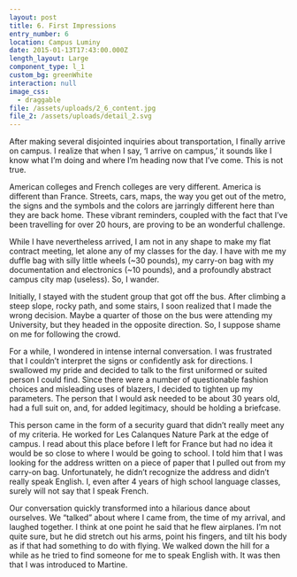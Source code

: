 ```yaml
---
layout: post
title: 6. First Impressions
entry_number: 6
location: Campus Luminy
date: 2015-01-13T17:43:00.000Z
length_layout: Large
component_type: l_1
custom_bg: greenWhite
interaction: null
image_css:
  - draggable
file: /assets/uploads/2_6_content.jpg
file_2: /assets/uploads/detail_2.svg
---
```

After making several disjointed inquiries about transportation, I finally arrive on campus. I realize that when I say, ‘I arrive on campus,’ it sounds like I know what I’m doing and where I’m heading now that I’ve come. This is not true. 

American colleges and French colleges are very different. America is different than France. Streets, cars, maps, the way you get out of the metro, the signs and the symbols and the colors are jarringly different here than they are back home. These vibrant reminders, coupled with the fact that I’ve been travelling for over 20 hours, are proving to be an wonderful challenge.


While I have nevertheless arrived, I am not in any shape to make my flat contract meeting, let alone any of my classes for the day. I have with me my duffle bag with silly little wheels (~30 pounds), my carry-on bag with my documentation and electronics (~10 pounds), and a profoundly abstract campus city map (useless). So, I wander. 


Initially, I stayed with the student group that got off the bus. After climbing a steep slope, rocky path, and some stairs, I soon realized that I made the wrong decision. Maybe a quarter of those on the bus were attending my University, but they headed in the opposite direction. So, I suppose shame on me for following the crowd.


For a while, I wondered in intense internal conversation. I was frustrated that I couldn’t interpret the signs or confidently ask for directions. I swallowed my pride and decided to talk to the first uniformed or suited person I could find. Since there were a number of questionable fashion choices and misleading uses of blazers, I decided to tighten up my parameters. The person that I would ask needed to be about 30 years old, had a full suit on, and, for added legitimacy, should be holding a briefcase. 


This person came in the form of a security guard that didn’t really meet any of my criteria. He worked for Les Calanques Nature Park at the edge of campus. I read about this place before I left for France but had no idea it would be so close to where I would be going to school. I told him that I was looking for the address written on a piece of paper that I pulled out from my carry-on bag. Unfortunately, he didn’t recognize the address and didn’t really speak English. I, even after 4 years of high school language classes, surely will not say that I speak French. 


Our conversation quickly transformed into a hilarious dance about ourselves. We “talked” about where I came from, the time of my arrival, and laughed together. I think at one point he said that he flew airplanes. I’m not quite sure, but he did stretch out his arms, point his fingers, and tilt his body as if that had something to do with flying. We walked down the hill for a while as he tried to find someone for me to speak English with. It was then that I was introduced to Martine. 
